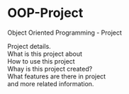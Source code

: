 # OOP-Project
Object Oriented Programming - Project 

Project details.
<br>
What is this project about
<br>
How to use this project
<br>
Whay is this project created?
<br>
What features are there in project
<br>
and more related information.
